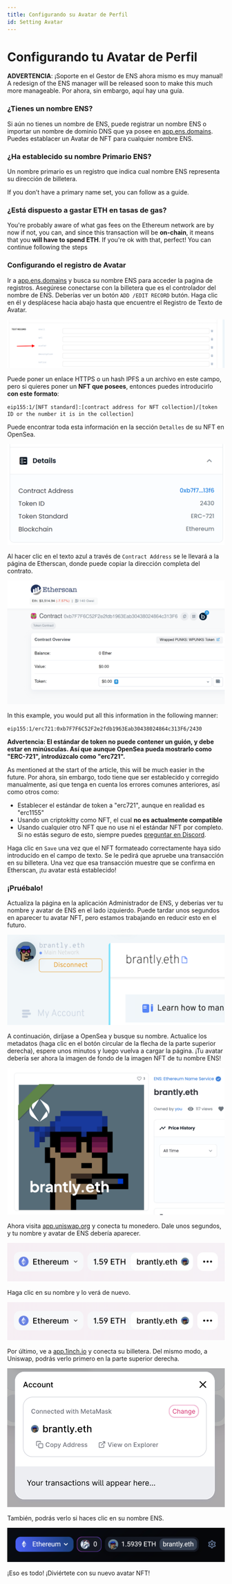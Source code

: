 ```yaml
---
title: Configurando su Avatar de Perfil
id: Setting Avatar
---
```


# Configurando tu Avatar de Perfil

**ADVERTENCIA**: ¡Soporte en el Gestor de ENS ahora mismo es muy manual! A redesign of the ENS manager will be released soon to make this much more manageable. Por ahora, sin embargo, aquí hay una guía.

### ¿Tienes un nombre ENS?

Si aún no tienes un nombre de ENS, puede registrar un nombre ENS o importar un nombre de dominio DNS que ya posee en [app.ens.domains](https://app.ens.domains). Puedes establacer un Avatar de NFT para cualquier nombre ENS.

### ¿Ha establecido su nombre Primario ENS?

Un nombre primario es un registro que indica cual nombre ENS representa su dirección de billetera.

If you don’t have a primary name set, you can follow <!-- **Primary Name Guide Link ** --> as a guide.

### ¿Está dispuesto a gastar ETH en tasas de gas?

You're probably aware of what gas fees on the Ethereum network are by now if not, you can<!-- \[read here\](/references/ethereum/what-are-gas-fees.md) -->, and since this transaction will be **on-chain**, it means that you **will have to spend ETH**. If you're ok with that, perfect! You can continue following the steps

### Configurando el registro de Avatar

Ir a [app.ens.domains](https://app.ens.domains) y busca su nombre ENS para acceder la pagina de registros. Asegúrese conectarse con la billetera que es el controlador del nombre de ENS. Deberías ver un botón `ADD /EDIT RECORD` butón. Haga clic en él y desplácese hacia abajo hasta que encuentre el Registro de Texto de Avatar.

![Setting your avatar record.](./img/set-avatar-1.png "Locate the avatar record to make a change.")

Puede poner un enlace HTTPS o un hash IPFS a un archivo en este campo, pero si quieres poner un **NFT que posees**, entonces puedes introducirlo **con este formato**:

```
eip155:1/[NFT standard]:[contract address for NFT collection]/[token ID or the number it is in the collection]
```

Puede encontrar toda esta información en la sección `Detalles` de su NFT en OpenSea.

![Setting your avatar record.](./img/set-avatar-2.png "Inspect the contract address and token id to build your avatar url.")

Al hacer clic en el texto azul a través de `Contract Address` se le llevará a la página de Etherscan, donde puede copiar la dirección completa del contrato.

![Setting your avatar record.](./img/set-avatar-3.png "The contract address for your image can also be found on etherscan.io.")

In this example, you would put all this information in the following manner:

```
eip155:1/erc721:0xb7F7F6C52F2e2fdb1963Eab30438024864c313F6/2430
```

**Advertencia: El estándar de token no puede contener un guión, y debe estar en minúsculas. Así que aunque OpenSea pueda mostrarlo como "ERC-721", introdúzcalo como "erc721".**

As mentioned at the start of the article, this will be much easier in the future. Por ahora, sin embargo, todo tiene que ser establecido y corregido manualmente, así que tenga en cuenta los errores comunes anteriores, así como otros como:

* Establecer el estándar de token a "erc721", aunque en realidad es "erc1155"
* Usando un criptokitty como NFT, el cual **no es actualmente compatible**
* Usando cualquier otro NFT que no use ni el estándar NFT por completo. Si no estás seguro de esto, siempre puedes [preguntar en Discord](https://chat.ens.domains).

Haga clic en `Save` una vez que el NFT formateado correctamente haya sido introducido en el campo de texto. Se le pedirá que apruebe una transacción en su billetera. Una vez que esa transacción muestre que se confirma en Etherscan, ¡tu avatar está establecido!

### ¡Pruébalo!

Actualiza la página en la aplicación Administrador de ENS, y deberías ver tu nombre y avatar de ENS en el lado izquierdo. Puede tardar unos segundos en aparecer tu avatar NFT, pero estamos trabajando en reducir esto en el futuro.

![Setting your avatar record.](./img/set-avatar-4.png "If set properly, your avatar will be displayed in the manager app.")

A continuación, diríjase a OpenSea y busque su nombre. Actualice los metadatos (haga clic en el botón circular de la flecha de la parte superior derecha), espere unos minutos y luego vuelva a cargar la página. ¡Tu avatar debería ser ahora la imagen de fondo de la imagen NFT de tu nombre ENS!

![Setting your avatar record.](./img/set-avatar-5.png "Your avatar will also display marketplaces in the image for you ENS Name.")

Ahora visita [app.uniswap.org](https://app.uniswap.org) y conecta tu monedero. Dale unos segundos, y tu nombre y avatar de ENS debería aparecer.

![Setting your avatar record.](./img/set-avatar-6.png "Your avatar on uniswap")

Haga clic en su nombre y lo verá de nuevo.

![Setting your avatar record.](./img/set-avatar-6.png "Your avatar on uniswap.")

Por último, ve a [app.1inch.io](https://app.1inch.io) y conecta su billetera. Del mismo modo, a Uniswap, podrás verlo primero en la parte superior derecha.

![Setting your avatar record.](./img/set-avatar-7.png "Your avatar on 1inch.")

También, podrás verlo si haces clic en su nombre ENS.

![Setting your avatar record.](./img/set-avatar-8.png "Your avatar on 1inch.")

¡Eso es todo! ¡Diviértete con su nuevo avatar NFT!
